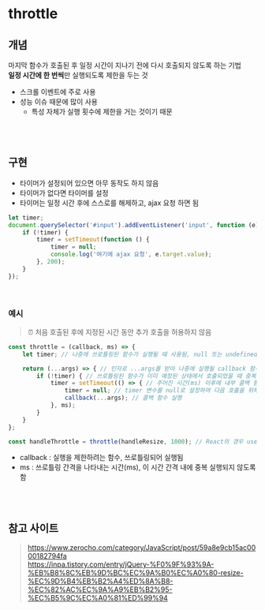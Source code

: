 # throttle

## 개념

마지막 함수가 호출된 후 일정 시간이 지나기 전에 다시 호출되지 않도록 하는 기법    
**일정 시간에 한 번씩**만 실행되도록 제한을 두는 것

* 스크롤 이벤트에 주로 사용
* 성능 이슈 때문에 많이 사용
    * 특성 자체가 실행 횟수에 제한을 거는 것이기 때문

<br><br>

## 구현

* 타이머가 설정되어 있으면 아무 동작도 하지 않음
* 타이머가 없다면 타이머를 설정
* 타이머는 일정 시간 후에 스스로를 해제하고, ajax 요청 하면 됨

```js
let timer;
document.querySelector('#input').addEventListener('input', function (e) {
    if (!timer) {
        timer = setTimeout(function () {
            timer = null;
            console.log('여기에 ajax 요청', e.target.value);
        }, 200);
    }
});
```

<br>

### 예시

> ⏰ 처음 호출된 후에 지정된 시간 동안 추가 호출을 허용하지 않음

```js
const throttle = (callback, ms) => {
    let timer; // 나중에 쓰로틀링된 함수가 실행될 때 사용됨, null 또는 undefined인 경우에만 함수가 실행

    return (...args) => { // 인자로 ...args를 받아 나중에 실행될 callback 함수에 전달
        if (!timer) { // 쓰로틀링된 함수가 이미 예정된 상태에서 호출되었을 때 중복 실행되지 않도록 함 
            timer = setTimeout(() => { // 주어진 시간(ms) 이후에 내부 콜백 함수를 실행
                timer = null; // timer 변수를 null로 설정하여 다음 호출을 위해 초기화
                callback(...args); // 콜백 함수 실행 
            }, ms);
        }
    }
};

const handleThrottle = throttle(handleResize, 1000); // React의 경우 useCallback 사용 가능 
```

* callback : 실행을 제한하려는 함수, 쓰로틀링되어 실행됨
* ms : 쓰로틀링 간격을 나타내는 시간(ms), 이 시간 간격 내에 중복 실행되지 않도록 함

<br><br>

## 참고 사이트

> https://www.zerocho.com/category/JavaScript/post/59a8e9cb15ac0000182794fa  
> https://inpa.tistory.com/entry/jQuery-%F0%9F%93%9A-%EB%B8%8C%EB%9D%BC%EC%9A%B0%EC%A0%80-resize-%EC%9D%B4%EB%B2%A4%ED%8A%B8-%EC%82%AC%EC%9A%A9%EB%B2%95-%EC%B5%9C%EC%A0%81%ED%99%94
